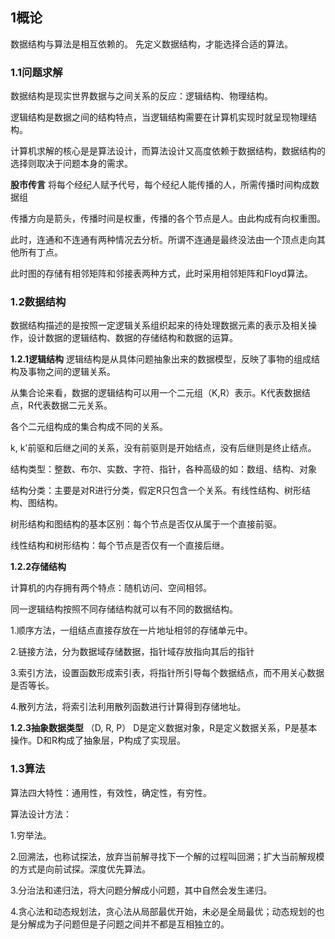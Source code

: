 ## 1概论
数据结构与算法是相互依赖的。
先定义数据结构，才能选择合适的算法。

### 1.1问题求解
数据结构是现实世界数据与之间关系的反应：逻辑结构、物理结构。

逻辑结构是数据之间的结构特点，当逻辑结构需要在计算机实现时就呈现物理结构。

计算机求解的核心是是算法设计，而算法设计又高度依赖于数据结构，数据结构的选择则取决于问题本身的需求。

**股市传言**
将每个经纪人赋予代号，每个经纪人能传播的人，所需传播时间构成数据组

传播方向是箭头，传播时间是权重，传播的各个节点是人。由此构成有向权重图。

此时，连通和不连通有两种情况去分析。所谓不连通是最终没法由一个顶点走向其他所有丁点。

此时图的存储有相邻矩阵和邻接表两种方式，此时采用相邻矩阵和Floyd算法。

### 1.2数据结构
数据结构描述的是按照一定逻辑关系组织起来的待处理数据元素的表示及相关操作，设计数据的逻辑结构、数据的存储结构和数据的运算。

**1.2.1逻辑结构**
逻辑结构是从具体问题抽象出来的数据模型，反映了事物的组成结构及事物之间的逻辑关系。

从集合论来看，数据的逻辑结构可以用一个二元组（K,R）表示。K代表数据结点，R代表数据二元关系。

各个二元组构成的集合构成不同的关系。

k, k'前驱和后继之间的关系，没有前驱则是开始结点，没有后继则是终止结点。

结构类型：整数、布尔、实数、字符、指针，各种高级的如：数组、结构、对象

结构分类：主要是对R进行分类，假定R只包含一个关系。有线性结构、树形结构、图结构。

树形结构和图结构的基本区别：每个节点是否仅从属于一个直接前驱。

线性结构和树形结构：每个节点是否仅有一个直接后继。

**1.2.2存储结构**

计算机的内存拥有两个特点：随机访问、空间相邻。

同一逻辑结构按照不同存储结构就可以有不同的数据结构。

1.顺序方法，一组结点直接存放在一片地址相邻的存储单元中。

2.链接方法，分为数据域存储数据，指针域存放指向其后的指针


3.索引方法，设置函数形成索引表，将指针所引导每个数据结点，而不用关心数据是否等长。

4.散列方法，将索引法利用散列函数进行计算得到存储地址。

**1.2.3抽象数据类型**
（D, R, P）
D是定义数据对象，R是定义数据关系，P是基本操作。D和R构成了抽象层，P构成了实现层。

### 1.3算法
算法四大特性：通用性，有效性，确定性，有穷性。

算法设计方法：

1.穷举法。

2.回溯法，也称试探法，放弃当前解寻找下一个解的过程叫回溯；扩大当前解规模的方式是向前试探。深度优先算法。

3.分治法和递归法，将大问题分解成小问题，其中自然会发生递归。

4.贪心法和动态规划法，贪心法从局部最优开始，未必是全局最优；动态规划的也是分解成为子问题但是子问题之间并不都是互相独立的。



